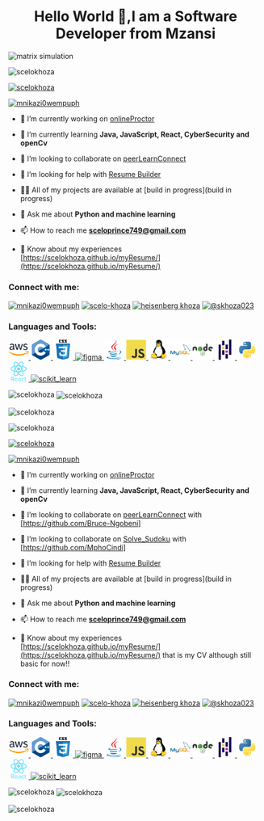 <h1 align="center">Hello World 👋,I am a Software Developer from Mzansi</h1>


<img alt="matrix simulation" src="https://miro.medium.com/v2/resize:fit:1400/1*eBZfXMuE72uCDtjUZEzZHQ.gif">

<p align="left"> <img src="https://komarev.com/ghpvc/?username=scelokhoza&label=Profile%20views&color=0e75b6&style=flat" alt="scelokhoza" /> </p>

<p align="left"> <a href="https://github.com/ryo-ma/github-profile-trophy"><img src="https://github-profile-trophy.vercel.app/?username=scelokhoza" alt="scelokhoza" /></a> </p>

<p align="left"> <a href="https://twitter.com/mnikazi0wempuph" target="blank"><img src="https://img.shields.io/twitter/follow/mnikazi0wempuph?logo=twitter&style=for-the-badge" alt="mnikazi0wempuph" /></a> </p>

- 🔭 I’m currently working on [onlineProctor](https://github.com/scelokhoza/OnlineProctor)

- 🌱 I’m currently learning **Java, JavaScript, React, CyberSecurity and openCv**

- 👯 I’m looking to collaborate on [peerLearnConnect](https://github.com/Bruce-Ngobeni/PeerLearn-Connect)

- 🤝 I’m looking for help with [Resume Builder](https://github.com/scelokhoza/LoginAndRegister)

- 👨‍💻 All of my projects are available at [build in progress](build in progress)

- 💬 Ask me about **Python and machine learning**

- 📫 How to reach me **sceloprince749@gmail.com**

- 📄 Know about my experiences [https://scelokhoza.github.io/myResume/](https://scelokhoza.github.io/myResume/)

<h3 align="left">Connect with me:</h3>
<p align="left">
<a href="https://twitter.com/mnikazi0wempuph" target="blank"><img align="center" src="https://raw.githubusercontent.com/rahuldkjain/github-profile-readme-generator/master/src/images/icons/Social/twitter.svg" alt="mnikazi0wempuph" height="30" width="40" /></a>
<a href="https://linkedin.com/in/scelo-khoza" target="blank"><img align="center" src="https://raw.githubusercontent.com/rahuldkjain/github-profile-readme-generator/master/src/images/icons/Social/linked-in-alt.svg" alt="scelo-khoza" height="30" width="40" /></a>
<a href="https://fb.com/heisenberg khoza" target="blank"><img align="center" src="https://raw.githubusercontent.com/rahuldkjain/github-profile-readme-generator/master/src/images/icons/Social/facebook.svg" alt="heisenberg khoza" height="30" width="40" /></a>
<a href="https://www.hackerrank.com/@skhoza023" target="blank"><img align="center" src="https://raw.githubusercontent.com/rahuldkjain/github-profile-readme-generator/master/src/images/icons/Social/hackerrank.svg" alt="@skhoza023" height="30" width="40" /></a>
</p>

<h3 align="left">Languages and Tools:</h3>
<p align="left"> <a href="https://aws.amazon.com" target="_blank" rel="noreferrer"> <img src="https://raw.githubusercontent.com/devicons/devicon/master/icons/amazonwebservices/amazonwebservices-original-wordmark.svg" alt="aws" width="40" height="40"/> </a> <a href="https://www.w3schools.com/cpp/" target="_blank" rel="noreferrer"> <img src="https://raw.githubusercontent.com/devicons/devicon/master/icons/cplusplus/cplusplus-original.svg" alt="cplusplus" width="40" height="40"/> </a> <a href="https://www.w3schools.com/css/" target="_blank" rel="noreferrer"> <img src="https://raw.githubusercontent.com/devicons/devicon/master/icons/css3/css3-original-wordmark.svg" alt="css3" width="40" height="40"/> </a> <a href="https://www.figma.com/" target="_blank" rel="noreferrer"> <img src="https://www.vectorlogo.zone/logos/figma/figma-icon.svg" alt="figma" width="40" height="40"/> </a> <a href="https://www.java.com" target="_blank" rel="noreferrer"> <img src="https://raw.githubusercontent.com/devicons/devicon/master/icons/java/java-original.svg" alt="java" width="40" height="40"/> </a> <a href="https://developer.mozilla.org/en-US/docs/Web/JavaScript" target="_blank" rel="noreferrer"> <img src="https://raw.githubusercontent.com/devicons/devicon/master/icons/javascript/javascript-original.svg" alt="javascript" width="40" height="40"/> </a> <a href="https://www.linux.org/" target="_blank" rel="noreferrer"> <img src="https://raw.githubusercontent.com/devicons/devicon/master/icons/linux/linux-original.svg" alt="linux" width="40" height="40"/> </a> <a href="https://www.mysql.com/" target="_blank" rel="noreferrer"> <img src="https://raw.githubusercontent.com/devicons/devicon/master/icons/mysql/mysql-original-wordmark.svg" alt="mysql" width="40" height="40"/> </a> <a href="https://nodejs.org" target="_blank" rel="noreferrer"> <img src="https://raw.githubusercontent.com/devicons/devicon/master/icons/nodejs/nodejs-original-wordmark.svg" alt="nodejs" width="40" height="40"/> </a> <a href="https://pandas.pydata.org/" target="_blank" rel="noreferrer"> <img src="https://raw.githubusercontent.com/devicons/devicon/2ae2a900d2f041da66e950e4d48052658d850630/icons/pandas/pandas-original.svg" alt="pandas" width="40" height="40"/> </a> <a href="https://www.python.org" target="_blank" rel="noreferrer"> <img src="https://raw.githubusercontent.com/devicons/devicon/master/icons/python/python-original.svg" alt="python" width="40" height="40"/> </a> <a href="https://reactjs.org/" target="_blank" rel="noreferrer"> <img src="https://raw.githubusercontent.com/devicons/devicon/master/icons/react/react-original-wordmark.svg" alt="react" width="40" height="40"/> </a> <a href="https://scikit-learn.org/" target="_blank" rel="noreferrer"> <img src="https://upload.wikimedia.org/wikipedia/commons/0/05/Scikit_learn_logo_small.svg" alt="scikit_learn" width="40" height="40"/> </a> </p>

<p><img align="left" src="https://github-readme-stats.vercel.app/api/top-langs?username=scelokhoza&show_icons=true&locale=en&layout=compact" alt="scelokhoza" /></p>

<p>&nbsp;<img align="center" src="https://github-readme-stats.vercel.app/api?username=scelokhoza&show_icons=true&locale=en" alt="scelokhoza" /></p>

<p><img align="center" src="https://github-readme-streak-stats.herokuapp.com/?user=scelokhoza&" alt="scelokhoza" /></p>

<p align="left"> <img src="https://komarev.com/ghpvc/?username=scelokhoza&label=Profile%20views&color=0e75b6&style=flat" alt="scelokhoza" /> </p>

<p align="left"> <a href="https://github.com/ryo-ma/github-profile-trophy"><img src="https://github-profile-trophy.vercel.app/?username=scelokhoza" alt="scelokhoza" /></a> </p>

<p align="left"> <a href="https://twitter.com/mnikazi0wempuph" target="blank"><img src="https://img.shields.io/twitter/follow/mnikazi0wempuph?logo=twitter&style=for-the-badge" alt="mnikazi0wempuph" /></a> </p>

- 🔭 I’m currently working on [onlineProctor](https://github.com/scelokhoza/OnlineProctor)

- 🌱 I’m currently learning **Java, JavaScript, React, CyberSecurity and openCv**

- 👯 I’m looking to collaborate on [peerLearnConnect](https://github.com/Bruce-Ngobeni/PeerLearn-Connect) with [https://github.com/Bruce-Ngobeni]
- 👯 I’m looking to collaborate on [Solve_Sudoku](https://github.com/MphoCindi/Solve_Sudoku) with [https://github.com/MphoCindi]

- 🤝 I’m looking for help with [Resume Builder](https://github.com/scelokhoza/LoginAndRegister)

- 👨‍💻 All of my projects are available at [build in progress](build in progress)

- 💬 Ask me about **Python and machine learning**

- 📫 How to reach me **sceloprince749@gmail.com**

- 📄 Know about my experiences [https://scelokhoza.github.io/myResume/](https://scelokhoza.github.io/myResume/) that is my CV although still basic for now!!

<h3 align="left">Connect with me:</h3>
<p align="left">
<a href="https://twitter.com/mnikazi0wempuph" target="blank"><img align="center" src="https://raw.githubusercontent.com/rahuldkjain/github-profile-readme-generator/master/src/images/icons/Social/twitter.svg" alt="mnikazi0wempuph" height="30" width="40" /></a>
<a href="https://linkedin.com/in/scelo-khoza" target="blank"><img align="center" src="https://raw.githubusercontent.com/rahuldkjain/github-profile-readme-generator/master/src/images/icons/Social/linked-in-alt.svg" alt="scelo-khoza" height="30" width="40" /></a>
<a href="https://fb.com/heisenberg khoza" target="blank"><img align="center" src="https://raw.githubusercontent.com/rahuldkjain/github-profile-readme-generator/master/src/images/icons/Social/facebook.svg" alt="heisenberg khoza" height="30" width="40" /></a>
<a href="https://www.hackerrank.com/@skhoza023" target="blank"><img align="center" src="https://raw.githubusercontent.com/rahuldkjain/github-profile-readme-generator/master/src/images/icons/Social/hackerrank.svg" alt="@skhoza023" height="30" width="40" /></a>
</p>

<h3 align="left">Languages and Tools:</h3>
<p align="left"> <a href="https://aws.amazon.com" target="_blank" rel="noreferrer"> <img src="https://raw.githubusercontent.com/devicons/devicon/master/icons/amazonwebservices/amazonwebservices-original-wordmark.svg" alt="aws" width="40" height="40"/> </a> <a href="https://www.w3schools.com/cpp/" target="_blank" rel="noreferrer"> <img src="https://raw.githubusercontent.com/devicons/devicon/master/icons/cplusplus/cplusplus-original.svg" alt="cplusplus" width="40" height="40"/> </a> <a href="https://www.w3schools.com/css/" target="_blank" rel="noreferrer"> <img src="https://raw.githubusercontent.com/devicons/devicon/master/icons/css3/css3-original-wordmark.svg" alt="css3" width="40" height="40"/> </a> <a href="https://www.figma.com/" target="_blank" rel="noreferrer"> <img src="https://www.vectorlogo.zone/logos/figma/figma-icon.svg" alt="figma" width="40" height="40"/> </a> <a href="https://www.java.com" target="_blank" rel="noreferrer"> <img src="https://raw.githubusercontent.com/devicons/devicon/master/icons/java/java-original.svg" alt="java" width="40" height="40"/> </a> <a href="https://developer.mozilla.org/en-US/docs/Web/JavaScript" target="_blank" rel="noreferrer"> <img src="https://raw.githubusercontent.com/devicons/devicon/master/icons/javascript/javascript-original.svg" alt="javascript" width="40" height="40"/> </a> <a href="https://www.linux.org/" target="_blank" rel="noreferrer"> <img src="https://raw.githubusercontent.com/devicons/devicon/master/icons/linux/linux-original.svg" alt="linux" width="40" height="40"/> </a> <a href="https://www.mysql.com/" target="_blank" rel="noreferrer"> <img src="https://raw.githubusercontent.com/devicons/devicon/master/icons/mysql/mysql-original-wordmark.svg" alt="mysql" width="40" height="40"/> </a> <a href="https://nodejs.org" target="_blank" rel="noreferrer"> <img src="https://raw.githubusercontent.com/devicons/devicon/master/icons/nodejs/nodejs-original-wordmark.svg" alt="nodejs" width="40" height="40"/> </a> <a href="https://pandas.pydata.org/" target="_blank" rel="noreferrer"> <img src="https://raw.githubusercontent.com/devicons/devicon/2ae2a900d2f041da66e950e4d48052658d850630/icons/pandas/pandas-original.svg" alt="pandas" width="40" height="40"/> </a> <a href="https://www.python.org" target="_blank" rel="noreferrer"> <img src="https://raw.githubusercontent.com/devicons/devicon/master/icons/python/python-original.svg" alt="python" width="40" height="40"/> </a> <a href="https://reactjs.org/" target="_blank" rel="noreferrer"> <img src="https://raw.githubusercontent.com/devicons/devicon/master/icons/react/react-original-wordmark.svg" alt="react" width="40" height="40"/> </a> <a href="https://scikit-learn.org/" target="_blank" rel="noreferrer"> <img src="https://upload.wikimedia.org/wikipedia/commons/0/05/Scikit_learn_logo_small.svg" alt="scikit_learn" width="40" height="40"/> </a> </p>

<p><img align="left" src="https://github-readme-stats.vercel.app/api/top-langs?username=scelokhoza&show_icons=true&locale=en&layout=compact" alt="scelokhoza" /></p>

<p>&nbsp;<img align="center" src="https://github-readme-stats.vercel.app/api?username=scelokhoza&show_icons=true&locale=en" alt="scelokhoza" /></p>

<p><img align="center" src="https://github-readme-streak-stats.herokuapp.com/?user=scelokhoza&" alt="scelokhoza" /></p>
